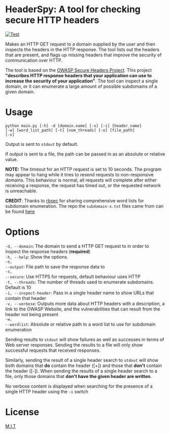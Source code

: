 # HeaderSpy: A tool for checking secure HTTP headers

[![Test](https://github.com/sedexdev/header_spy/actions/workflows/test.yml/badge.svg)](https://github.com/sedexdev/header_spy/actions/workflows/test.yml)

Makes an HTTP GET request to a domain supplied by the user and then inspects the headers in the HTTP response. The tool
lists out the headers that are present, and flags up missing headers that improve the security of communication over HTTP.

The tool is based on the <a href="https://owasp.org/www-project-secure-headers/">OWASP Secure Headers Project</a>. This
project **"describes HTTP response headers that your application can use to increase the security of your application"**.
The tool can inspect a single domain, or it can enumerate a large amount of possible subdomains of a given domain.

# Usage

<code>python main.py [-h] -d [domain.name] [-s] [-i] [header_name] [-w] [word_list_path] [-t] [num_threads] [-o] [file_path] [-v]</code>

Output is sent to <code>stdout</code> by default.

If output is sent to a file, the path can be passed in as an absolute or relative value.

**NOTE:** The timeout for an HTTP request is set to 10 seconds. The program may appear to hang while it tries to
resend requests to non-responsive domains. This behaviour is normal, all requests will complete after either receiving
a response, the request has timed out, or the requested network is unreachable.

**CREDIT**: Thanks to <a href="https://github.com/rbsec/" target="_blank" rel="noopener noreferrer">rbsec</a> for
sharing comprehensive word lists for subdomain enumeration. The repo the <code>subdomain-x.txt</code> files came
from can be found <a href="https://github.com/rbsec/dnscan" target="_blank" rel="noopener noreferrer">here</a>

# Options

<code>-d, --domain</code>: The domain to send a HTTP GET request to in order to inspect the response headers (**required**)
<br>
<code>-h, --help</code>: Show the options
<br>
<code>-o, --output</code>: File path to save the response data to
<br>
<code>-s, --secure</code>: Use HTTPS for requests, default behaviour uses HTTP
<br>
<code>-t, --threads</code>: The number of threads used to enumerate subdomains. Default is 10
<br>
<code>-i, --inspect-header</code>: Pass in a single header name to show URLs that contain that header
<br>
<code>-v, --verbose</code>: Outputs more data about HTTP headers with a description, a link to the OWASP Website, and
the vulnerabilities that can result from the header not being present
<br>
<code>-w, --wordlist</code>: Absolute or relative path to a word list to use for subdomain enumeration
<br>

Sending results to <code>stdout</code> will show failures as well as successes in terms of Web server responses.
Sending the results to a file will only show successful requests that received responses.

Similarly, sending the result of a single header search to <code>stdout</code> will show both domains that **do**
contain the header ([+]) and those that **don't** contain the header ([-]). When sending the results of a single
header search to a file, only those domains that **don't have the given header are written**.

No verbose content is displayed when searching for the presence of a single HTTP header using the <code>-i</code> switch

# License

<a href="https://github.com/sedexdev/header_spy/blob/main/LICENSE">M.I.T</a>
